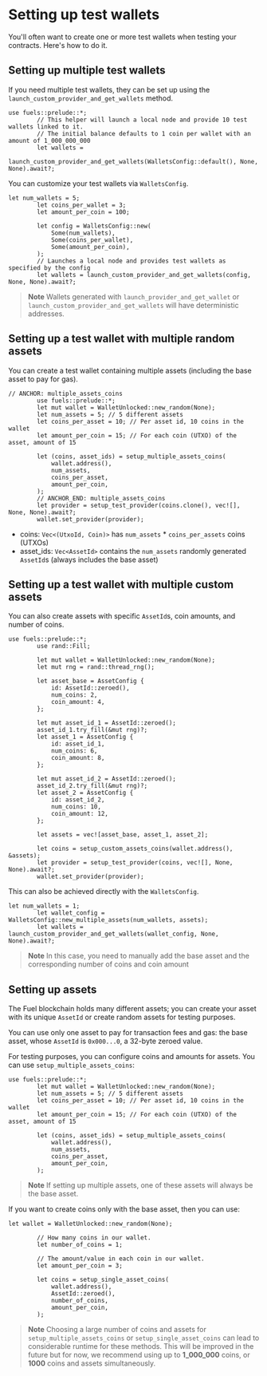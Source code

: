 # Setting up test wallets

You'll often want to create one or more test wallets when testing your contracts. Here's how to do it.

## Setting up multiple test wallets

<!-- This section should explain setting up multiple test wallets -->
<!-- test_wallets:example:start -->
If you need multiple test wallets, they can be set up using the `launch_custom_provider_and_get_wallets` method.
<!-- test_wallets:example:end -->

```rust,ignore
use fuels::prelude::*;
        // This helper will launch a local node and provide 10 test wallets linked to it.
        // The initial balance defaults to 1 coin per wallet with an amount of 1_000_000_000
        let wallets =
            launch_custom_provider_and_get_wallets(WalletsConfig::default(), None, None).await?;
```

<!-- This section should explain how to customize test wallets -->
<!-- custom_test_wallets:example:start -->
You can customize your test wallets via `WalletsConfig`.
<!-- custom_test_wallets:example:end -->

```rust,ignore
let num_wallets = 5;
        let coins_per_wallet = 3;
        let amount_per_coin = 100;

        let config = WalletsConfig::new(
            Some(num_wallets),
            Some(coins_per_wallet),
            Some(amount_per_coin),
        );
        // Launches a local node and provides test wallets as specified by the config
        let wallets = launch_custom_provider_and_get_wallets(config, None, None).await?;
```

<!-- This section should explain that test wallets are deterministic -->
<!-- deterministic:example:start -->
>**Note** Wallets generated with `launch_provider_and_get_wallet` or `launch_custom_provider_and_get_wallets`
will have deterministic addresses.
<!-- deterministic:example:end -->

## Setting up a test wallet with multiple random assets

You can create a test wallet containing multiple assets (including the base asset to pay for gas).

```rust,ignore
// ANCHOR: multiple_assets_coins
        use fuels::prelude::*;
        let mut wallet = WalletUnlocked::new_random(None);
        let num_assets = 5; // 5 different assets
        let coins_per_asset = 10; // Per asset id, 10 coins in the wallet
        let amount_per_coin = 15; // For each coin (UTXO) of the asset, amount of 15

        let (coins, asset_ids) = setup_multiple_assets_coins(
            wallet.address(),
            num_assets,
            coins_per_asset,
            amount_per_coin,
        );
        // ANCHOR_END: multiple_assets_coins
        let provider = setup_test_provider(coins.clone(), vec![], None, None).await?;
        wallet.set_provider(provider);
```

- coins: `Vec<(UtxoId, Coin)>` has `num_assets` * `coins_per_assets` coins (UTXOs)
- asset_ids: `Vec<AssetId>` contains the `num_assets` randomly generated `AssetId`s (always includes the base asset)

## Setting up a test wallet with multiple custom assets

You can also create assets with specific `AssetId`s, coin amounts, and number of coins.

```rust,ignore
use fuels::prelude::*;
        use rand::Fill;

        let mut wallet = WalletUnlocked::new_random(None);
        let mut rng = rand::thread_rng();

        let asset_base = AssetConfig {
            id: AssetId::zeroed(),
            num_coins: 2,
            coin_amount: 4,
        };

        let mut asset_id_1 = AssetId::zeroed();
        asset_id_1.try_fill(&mut rng)?;
        let asset_1 = AssetConfig {
            id: asset_id_1,
            num_coins: 6,
            coin_amount: 8,
        };

        let mut asset_id_2 = AssetId::zeroed();
        asset_id_2.try_fill(&mut rng)?;
        let asset_2 = AssetConfig {
            id: asset_id_2,
            num_coins: 10,
            coin_amount: 12,
        };

        let assets = vec![asset_base, asset_1, asset_2];

        let coins = setup_custom_assets_coins(wallet.address(), &assets);
        let provider = setup_test_provider(coins, vec![], None, None).await?;
        wallet.set_provider(provider);
```

This can also be achieved directly with the `WalletsConfig`.

```rust,ignore
let num_wallets = 1;
        let wallet_config = WalletsConfig::new_multiple_assets(num_wallets, assets);
        let wallets = launch_custom_provider_and_get_wallets(wallet_config, None, None).await?;
```

>**Note** In this case, you need to manually add the base asset and the corresponding number of
>coins and coin amount

## Setting up assets

The Fuel blockchain holds many different assets; you can create your asset with its unique `AssetId` or create random assets for testing purposes.

You can use only one asset to pay for transaction fees and gas: the base asset, whose `AssetId` is `0x000...0`, a 32-byte zeroed value.

For testing purposes, you can configure coins and amounts for assets. You can use `setup_multiple_assets_coins`:

```rust,ignore
use fuels::prelude::*;
        let mut wallet = WalletUnlocked::new_random(None);
        let num_assets = 5; // 5 different assets
        let coins_per_asset = 10; // Per asset id, 10 coins in the wallet
        let amount_per_coin = 15; // For each coin (UTXO) of the asset, amount of 15

        let (coins, asset_ids) = setup_multiple_assets_coins(
            wallet.address(),
            num_assets,
            coins_per_asset,
            amount_per_coin,
        );
```

>**Note** If setting up multiple assets, one of these assets will always be the base asset.

If you want to create coins only with the base asset, then you can use:

```rust,ignore
let wallet = WalletUnlocked::new_random(None);

        // How many coins in our wallet.
        let number_of_coins = 1;

        // The amount/value in each coin in our wallet.
        let amount_per_coin = 3;

        let coins = setup_single_asset_coins(
            wallet.address(),
            AssetId::zeroed(),
            number_of_coins,
            amount_per_coin,
        );
```

>**Note** Choosing a large number of coins and assets for `setup_multiple_assets_coins` or `setup_single_asset_coins` can lead to considerable runtime for these methods. This will be improved in the future but for now, we recommend using up to **1_000_000** coins, or **1000** coins and assets simultaneously.
